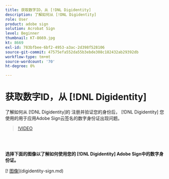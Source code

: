 ```yaml
---
title: 获取数字ID，从 [!DNL Digidentity]
description: 了解如何从 [!DNL Digidentity]
role: User
product: adobe sign
solution: Acrobat Sign
level: Beginner
thumbnail: KT-8669.jpg
kt: 8669
exl-id: 783bfbee-6bf2-4953-a3ac-2d398f528106
source-git-commit: 47575efa552da55b3ebde308c182432ab29392db
workflow-type: tm+mt
source-wordcount: '70'
ht-degree: 0%

---
```


# 获取数字ID，从 [!DNL Digidentity]

了解如何从 [!DNL Digidentity]的 注册并验证您的身份后， [!DNL Digidentity] 您使用的用于应用Adobe Sign云签名的数字身份证出现问题。

>[!VIDEO](https://video.tv.adobe.com/v/337067?hidetitle=true)

<br> 

**选择下面的图像以了解如何使用您的 [!DNL Digidentity] Adobe Sign中的数字身份证。**

[! [图像](assets/Digidentitysign_400.png)](digidentity-sign.md)
